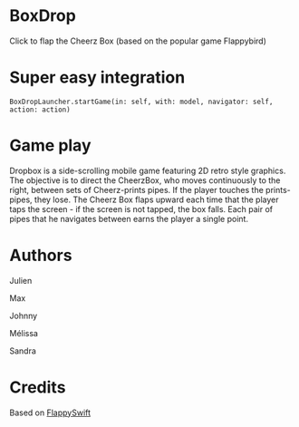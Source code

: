 # BoxDrop

Click to flap the Cheerz Box (based on the popular game Flappybird)

# Super easy integration

`BoxDropLauncher.startGame(in: self, with: model, navigator: self, action: action)`

# Game play

Dropbox is a side-scrolling mobile game featuring 2D retro style graphics. 
The objective is to direct the CheerzBox, who moves continuously to the right, between sets of Cheerz-prints pipes. 
If the player touches the prints-pipes, they lose. 
The Cheerz Box flaps upward each time that the player taps the screen - if the screen is not tapped, the box falls.
Each pair of pipes that he navigates between earns the player a single point.

# Authors

Julien

Max

Johnny

Mélissa

Sandra

# Credits

Based on [FlappySwift](https://github.com/fullstackio/FlappySwift)
